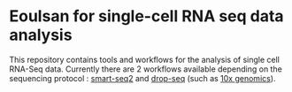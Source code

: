 # Eoulsan for single-cell RNA seq data analysis

This repository contains tools and workflows for the analysis of single cell RNA-Seq data. Currently there are 2 workflows available depending on the sequencing protocol : [smart-seq2](https://www.nature.com/articles/nmeth.2639) and [drop-seq](http://www.cell.com/cell/fulltext/S0092-8674(15)00549-8) (such as [10x genomics](https://www.ncbi.nlm.nih.gov/pmc/articles/PMC5241818/)).




